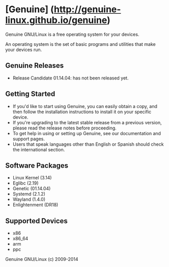 [Genuine] (http://genuine-linux.github.io/genuine)
=======

Genuine GNU/Linux is a free operating system for your devices.

An operating system is the set of basic programs and utilities that make your devices run.


Genuine Releases
----------------

 * Release Candidate 01.14.04: has not been released yet.


Getting Started
----------------

 - If you'd like to start using Genuine, you can easily obtain a copy, and then follow the installation instructions to install it on your specific device.
 - If you're upgrading to the latest stable release from a previous version, please read the release notes before proceeding.
 - To get help in using or setting up Genuine, see our documentation and support pages.
 - Users that speak languages other than English or Spanish should check the international section.


Software Packages
-----------------

 - Linux Kernel (3.14)
 - Eglibc (2.19)
 - Genetic (01.14.04)
 - Systemd (2.1.2)
 - Wayland (1.4.0)
 - Enlightenment (DR18)


Supported Devices
-----------------

 - x86
 - x86_64
 - arm
 - ppc


Genuine GNU/Linux (c) 2009-2014
